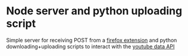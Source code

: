 # Node server and python uploading script
Simple server for receiving POST from a [firefox extension](https://github.com/EdvardSire/uploader-plugin) and python downloading+uploading scripts to interact with the [youtube data API](https://developers.google.com/youtube/v3/getting-started)
